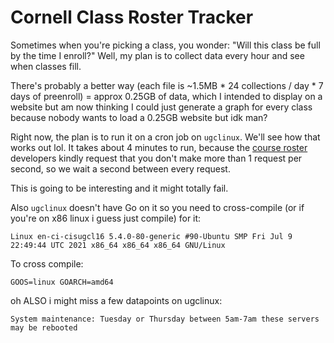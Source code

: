 # Cornell Class Roster Tracker

Sometimes when you're picking a class, you wonder: "Will this class be full by
the time I enroll?" Well, my plan is to collect data every hour and see when
classes fill.

There's probably a better way (each file is ~1.5MB * 24 collections / day * 7
days of preenroll) = approx 0.25GB of data, which I intended to display on a
website but am now thinking I could just generate a graph for every class
because nobody wants to load a 0.25GB website but idk man?

Right now, the plan is to run it on a cron job on `ugclinux`. We'll see how that
works out lol. It takes about 4 minutes to run, because the
[course roster](https://classes.cornell.edu) developers kindly request that you
don't make more than 1 request per second, so we wait a second between every
request.

This is going to be interesting and it might totally fail.

Also `ugclinux` doesn't have Go on it so you need to cross-compile (or if you're
on x86 linux i guess just compile) for it:

```
Linux en-ci-cisugcl16 5.4.0-80-generic #90-Ubuntu SMP Fri Jul 9 22:49:44 UTC 2021 x86_64 x86_64 x86_64 GNU/Linux
```

To cross compile:

```
GOOS=linux GOARCH=amd64
```

oh ALSO i might miss a few datapoints on ugclinux:

```
System maintenance: Tuesday or Thursday between 5am-7am these servers may be rebooted
```
